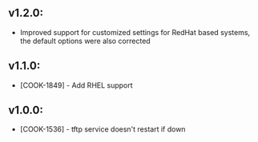 ## v1.2.0:

* Improved support for customized settings for RedHat based systems, the default options were also corrected

## v1.1.0:

* [COOK-1849] - Add RHEL support

## v1.0.0:

* [COOK-1536] - tftp service doesn't restart if down
